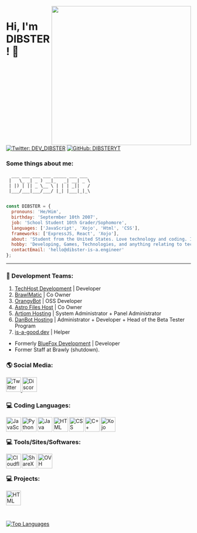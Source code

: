 <img src="https://github-readme-stats-ruby-one.vercel.app/api?username=DIBSTERYT&show_icons=true&theme=tokyonight" align="right" width="380">
<h1> Hi, I'm DIBSTER! 👋</h1>

[![Twitter: DEV_DIBSTER](https://img.shields.io/twitter/follow/DEV_DIBSTER?style=social&olor=BLACK&)](https://twitter.com/DEV_DIBSTER)
[![GitHub: DIBSTERYT](https://img.shields.io/github/followers/DIBSTERYT?color=BLACK&style=social)](https://github.com/DIBSTERYT)

### Some things about me:

```
  ___ ___ ___ ___ _____ ___ ___ 
 |   \_ _| _ ) __|_   _| __| _ \
 | |) | || _ \__ \ | | | _||   /
 |___/___|___/___/ |_| |___|_|_\
                                
```
```js
const DIBSTER = {
  pronouns: 'He/Him',
  birthday: 'Septermber 10th 2007',
  job: 'School Student 10th Grader/Sophomore',
  languages: ['JavaScript', 'Xojo', 'Html', 'CSS'],
  frameworks: ['ExpressJS, React', 'Xojo'],
  about: 'Student from the United States. Love technology and coding. I make sites and Discord Bots.',
  hobby: 'Developing, Games, Technologies, and anything relating to tech news.',
  contactEmail: 'hello@dibster-is-a.engineer'
};
```
---

### 💼 Development Teams:

1. [TechHost Development](https://github.com/TechHost-Development) | Developer
2. [BrawlMatic](https://github.com/BrawlMatic) | Co Owner
3. [OrangyBot](https://github.com/OrangyBot) | OSS Developer
4. [Astro Files Host](https://github.com/Astro-File-Host) | Co Owner
5. [Artiom Hosting](https://artiom.host) | System Administrator + Panel Administrator
6. [DanBot Hosting](https://github.com/DanBot-Hosting) | Administrator + Developer + Head of the Beta Tester Program
7. [is-a-good.dev](https://github.com/is-a-good-dev) | Helper

- Formerly [BlueFox Development](https://github.com/BlueFox-Development) | Developer
- Former Staff at Brawly (shutdown).

### 🌎 Social Media:

<a target="_blank" href="https://twitter.com/DEV_DIBSTER">
	<img title="Twitter" alt="Twitter" width="40px" src="https://i.imgur.com/o8oo7J3.png">
</a>

<a target="_blank" href="https://discord.com/users/757296951925538856">
	<img title="Discord" alt="Discord" width="40px" src="https://i.imgur.com/n5C5PKl.png">
</a>

### 💻 Coding Languages:

<a target = "_blank" href="https://www.javascript.com/">
	<img align="left" alt="JavaScript" width="40px" src="https://cdn.worldvectorlogo.com/logos/javascript-1.svg"/>
</a>

<a target = "_blank" href="https://www.python.org/">
	<img align="left" alt="Python" width="40px" src="https://cdn.worldvectorlogo.com/logos/python-5.svg"/>
</a>

<a target = "_blank" href="https://www.java.com/en/">
	<img align="left" alt="Java" width="40px" src="https://cdn-icons-png.flaticon.com/512/311/311357.png"/>
</a>

<a target = "_blank" href="https://en.wikipedia.org/wiki/HTML">
	<img align="left" alt="HTML" width="40px" src="https://cdn.worldvectorlogo.com/logos/html-1.svg"/>
</a>

<a target = "_blank" href="https://en.wikipedia.org/wiki/CSS">
	<img align="left" alt="CSS" width="40px" src="https://cdn.worldvectorlogo.com/logos/css-3.svg"/>
</a>

<a target = "_blank" href="https://en.wikipedia.org/wiki/C%2B%2B">
	<img align="left" alt="C++" width="40px" src="https://brandlogos.net/wp-content/uploads/2022/01/c-brandlogo.net_.png"/>
</a>

<a target = "_blank" href="https://xojo.com/">
	<img align="left" alt="Xojo" width="40px" src="https://upload.wikimedia.org/wikipedia/commons/1/15/Xojo_Company_Logo.png"/>
</a>
<br>
<br>

### 💻 Tools/Sites/Softwares:
<a target="_blank" href="https://cloudflare.com">
	<img align="left" title="Cloudflare" alt="Cloudflare" align="center" width="40px" src="https://cloudflare.com/favicon.ico">
</a>

<a target="_blank" href="https://getsharex.com">
	<img align="left" title="ShareX" alt="ShareX" align="center" width="40px" src="https://getsharex.com/favicon.ico">
</a>

<a target="_blank" href="https://us.ovhcloud.com/">
	<img align="left" title="OVH" alt="OVH" align="center" width="40px" src="https://cdn.iconscout.com/icon/free/png-256/ovh-3629559-3032342.png">
</a>

<br>
<br>

### 💻 Projects: 

<a target="_black" href="https://www.arduino.cc/">
<img align="left" alt="HTML" width="40px" src="https://brandslogos.com/wp-content/uploads/images/large/arduino-logo-1.png"/>
</a>

<br>
<br>
<br>
<br>

[![Top Languages](https://github-readme-stats-ruby-one.vercel.app/api/top-langs/?username=DIBSTERYT&langs_count=6&theme=tokyonight)](https://dibster.live)
